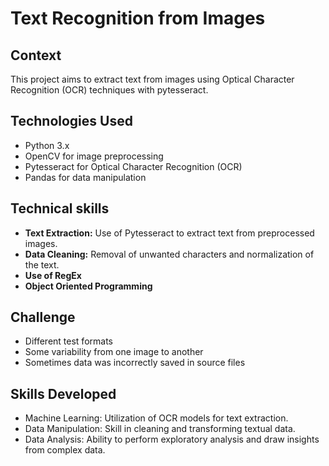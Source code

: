 # Text Recognition from Images

## Context
This project aims to extract text from images using Optical Character Recognition (OCR) techniques with pytesseract.

## Technologies Used
- Python 3.x
- OpenCV for image preprocessing
- Pytesseract for Optical Character Recognition (OCR)
- Pandas for data manipulation

## Technical skills
- **Text Extraction:** Use of Pytesseract to extract text from preprocessed images.
- **Data Cleaning:** Removal of unwanted characters and normalization of the text.
- **Use of RegEx**
- **Object Oriented Programming**

## Challenge
- Different test formats
- Some variability from one image to another
- Sometimes data was incorrectly saved in source files

## Skills Developed
- Machine Learning: Utilization of OCR models for text extraction.
- Data Manipulation: Skill in cleaning and transforming textual data.
- Data Analysis: Ability to perform exploratory analysis and draw insights from complex data.
